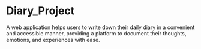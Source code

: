 # Diary_Project
A web application helps users to write down their daily diary in a convenient and accessible manner, providing a platform to document their thoughts, emotions, and experiences with ease.
